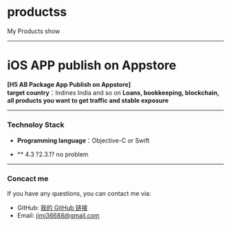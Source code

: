 # productss
My Products show


---


# iOS APP publish on Appstore
**[H5 AB Package App Publish on Appstore]**  
**target country**：Indines India and so on
**Loans, bookkeeping, blockchain, all products you want to get traffic and stable exposure**




---

### Technoloy Stack
- **Programming language**：Objective-C  or Swift

- ** 4.3 ?2.3.1? no problem
---



### Concact me 
If you have any questions, you can contact me via:
- GitHub: [我的 GitHub 链接]([https://github.com/你的用户名](https://github.com/ChenZhike/))  
- Email: jimj36688@gmail.com
